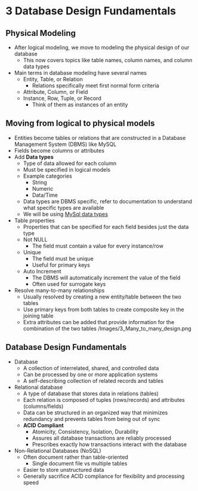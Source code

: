 # 3 Database Design Fundamentals
## Physical Modeling
- After logical modeling, we move to modeling the physical design of our database
	- This now covers topics like table names, column names, and column data types
- Main terms in database modeling have several names
	- Entity, Table, or Relation
		- Relations specifically meet first normal form criteria
	- Attribute, Column, or Field
	- Instance, Row, Tuple, or Record
		- Think of them as instances of an entity
## Moving from logical to physical models
- Entities become tables or relations that are constructed in a Database Management System (DBMS) like MySQL
- Fields become columns or attributes
- Add **Data types**
	- Type of data allowed for each column
	- Must be specified in logical models
	- Example categories
		- String
		- Numeric
		- Data/Time
	- Data types are DBMS specific, refer to documentation to understand what specific types are available
	- We will be using [MySql data types](https://dev.mysql.com/doc/en/data-types.html) 
-  Table properties
	-  Properties that can be specified for each field besides just the data type
	-  Not NULL
		-  The field must contain a value for every instance/row
	-  Unique
		-  The field must be unique
		-  Useful for primary keys
	-  Auto Increment
		-  The DBMS will automatically increment the value of the field
		-  Often used for surrogate keys 
-  Resolve many-to-many relationships
	-  Usually resolved by creating a new entity/table between the two tables
	-  Use primary keys from both tables to create composite key in the joining table
	-  Extra attributes can be added that provide information for the combination of the two tables
/Images/3_Many_to_many_design.png
## Database Design Fundamentals
- Database
	- A collection of interrelated, shared, and controlled data
	- Can be processed by one or more application systems
	- A self-describing collection of related records and tables
- Relational database
	- A type of database that stores data in relations (tables)
	- Each relation is composed of tuples (rows/records) and attributes (columns/fields)
	- Data can be structured in an organized way that minimizes redundancy and prevents tables from being out of sync
	- **ACID Compliant**
		- Atomicity, Consistency, Isolation, Durability
		- Assures all database transactions are reliably processed
		- Prescribes exactly how transactions interact with the database
- Non-Relational Databases (NoSQL)
	- Often document rather than table-oriented
		- Single document file vs multiple tables
	- Easier to store unstructured data
	- Generally sacrifice ACID compliance for flexibility and processing speed